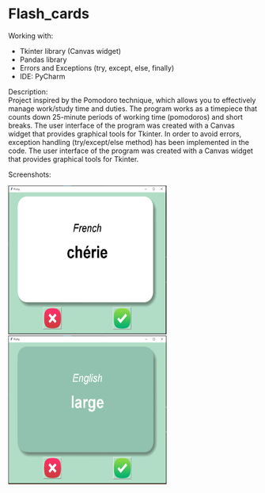 # Flash_cards

Working with:
- Tkinter library (Canvas widget)
- Pandas library
- Errors and Exceptions (try, except, else, finally)
- IDE: PyCharm

Description:<br>
Project inspired by the Pomodoro technique, which allows you to effectively manage work/study time and duties.
The program works as a timepiece that counts down 25-minute periods of working time (pomodoros) and short breaks.
The user interface of the program was created with a Canvas widget that provides graphical tools for Tkinter.
In order to avoid errors, exception handling (try/except/else method) has been implemented in the code.
The user interface of the program was created with a Canvas widget that provides graphical tools for Tkinter.

Screenshots:
<div>
<img src="/screenshots/french.png" width="320" height="300"><img src="/screenshots/english.png" width="320" height="300">
</div>
